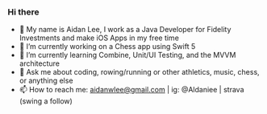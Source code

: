 ### Hi there

- 👋 My name is Aidan Lee, I work as a Java Developer for Fidelity Investments and make iOS Apps in my free time
- 🔭 I’m currently working on a Chess app using Swift 5
- 🌱 I’m currently learning Combine, Unit/UI Testing, and the MVVM architecture
- 💬 Ask me about coding, rowing/running or other athletics, music, chess, or anything else
- 📫 How to reach me: aidanwlee@gmail.com | ig: @Aldaniee | strava (swing a follow)
